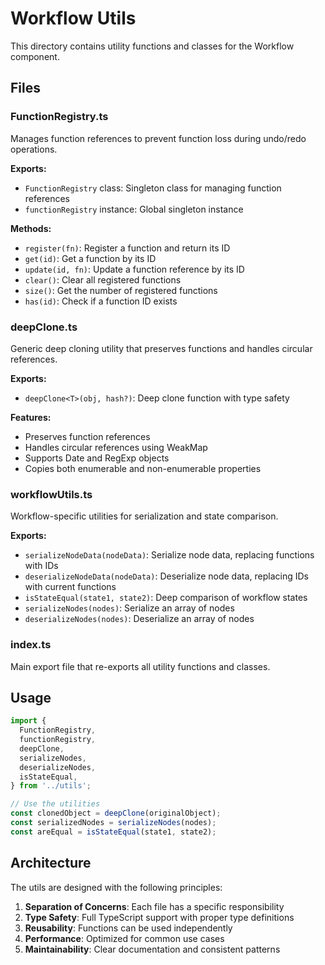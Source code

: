 # Workflow Utils

This directory contains utility functions and classes for the Workflow component.

## Files

### FunctionRegistry.ts
Manages function references to prevent function loss during undo/redo operations.

**Exports:**
- `FunctionRegistry` class: Singleton class for managing function references
- `functionRegistry` instance: Global singleton instance

**Methods:**
- `register(fn)`: Register a function and return its ID
- `get(id)`: Get a function by its ID
- `update(id, fn)`: Update a function reference by its ID
- `clear()`: Clear all registered functions
- `size()`: Get the number of registered functions
- `has(id)`: Check if a function ID exists

### deepClone.ts
Generic deep cloning utility that preserves functions and handles circular references.

**Exports:**
- `deepClone<T>(obj, hash?)`: Deep clone function with type safety

**Features:**
- Preserves function references
- Handles circular references using WeakMap
- Supports Date and RegExp objects
- Copies both enumerable and non-enumerable properties

### workflowUtils.ts
Workflow-specific utilities for serialization and state comparison.

**Exports:**
- `serializeNodeData(nodeData)`: Serialize node data, replacing functions with IDs
- `deserializeNodeData(nodeData)`: Deserialize node data, replacing IDs with current functions
- `isStateEqual(state1, state2)`: Deep comparison of workflow states
- `serializeNodes(nodes)`: Serialize an array of nodes
- `deserializeNodes(nodes)`: Deserialize an array of nodes

### index.ts
Main export file that re-exports all utility functions and classes.

## Usage

```typescript
import {
  FunctionRegistry,
  functionRegistry,
  deepClone,
  serializeNodes,
  deserializeNodes,
  isStateEqual,
} from '../utils';

// Use the utilities
const clonedObject = deepClone(originalObject);
const serializedNodes = serializeNodes(nodes);
const areEqual = isStateEqual(state1, state2);
```

## Architecture

The utils are designed with the following principles:

1. **Separation of Concerns**: Each file has a specific responsibility
2. **Type Safety**: Full TypeScript support with proper type definitions
3. **Reusability**: Functions can be used independently
4. **Performance**: Optimized for common use cases
5. **Maintainability**: Clear documentation and consistent patterns 